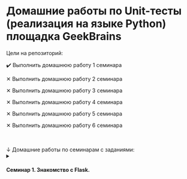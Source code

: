 # Домашние работы по Unit-тесты (реализация на языке Python) площадка GeekBrains

<summary>Цели на репозиторий:</summary>
<p>

✔️ Выполнить домашнюю работу 1 семинара
  
✕ Выполнить домашнюю работу 2 семинара

✕ Выполнить домашнюю работу 3 семинара
  
✕ Выполнить домашнюю работу 4 семинара

✕ Выполнить домашнюю работу 5 семинара

✕ Выполнить домашнюю работу 6 семинара

</p>

<br>
<br>
↓ Домашние работы по семинарам с заданиями:

<details><summary><h4>Семинар 1. Знакомство с Flask.</h4></summary>

✔️ Создать базовый шаблон для интернет-магазина, содержащий общие элементы дизайна (шапка, меню, подвал), и дочерние шаблоны для страниц категорий товаров и отдельных товаров. Например, создать страницы «Одежда», «Обувь» и «Куртка», используя базовый шаблон.

</details>
